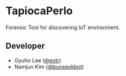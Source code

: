 # TapiocaPerlo
Forensic Tool for discovering IoT environment.

## Developer
* Gyuho Lee ([@extr](https://github.com/iidx))
* Namjun Kim ([@bunseokbot](https://github.com/bunseokbot))
